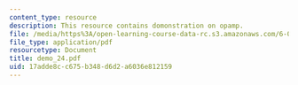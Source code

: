 ```yaml
---
content_type: resource
description: This resource contains domonstration on opamp.
file: /media/https%3A/open-learning-course-data-rc.s3.amazonaws.com/6-002-circuits-and-electronics-spring-2007/17adde8cc675b348d6d2a6036e812159_demo_24.pdf
file_type: application/pdf
resourcetype: Document
title: demo_24.pdf
uid: 17adde8c-c675-b348-d6d2-a6036e812159
---
```

